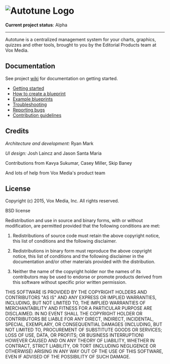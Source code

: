 # ![Autotune Logo](https://raw.githubusercontent.com/wiki/voxmedia/autotune/images/autotune-logo.png)


**Current project status**: Alpha

---

Autotune is a centralized management system for your charts, graphics, quizzes and other tools,
brought to you by the Editorial Products team at Vox Media.

## Documentation

See project [wiki](https://github.com/voxmedia/autotune/wiki) for documentation on getting started.

- [Getting started](https://github.com/voxmedia/autotune/wiki/setup)
- [How to create a blueprint](https://github.com/voxmedia/autotune/wiki/How-to-create-a-blueprint)
- [Example blueprints](https://github.com/voxmedia/autotune/wiki/Example-blueprints)
- [Troubleshooting](https://github.com/voxmedia/autotune/wiki/Troubleshooting)
- [Reporting bugs](https://github.com/voxmedia/autotune/wiki/Reporting-bugs)
- [Contribution guidelines](https://github.com/voxmedia/autotune/wiki/Contribution-guidelines)

## Credits

_Architecture and development:_ Ryan Mark

_UI design:_ Josh Laincz and Jason Santa Maria

Contributions from Kavya Sukumar, Casey Miller, Skip Baney

And lots of help from Vox Media's product team

## License

Copyright (c) 2015, Vox Media, Inc.
All rights reserved.

BSD license

Redistribution and use in source and binary forms, with or without modification, are permitted provided that the following conditions are met:

1. Redistributions of source code must retain the above copyright notice, this list of conditions and the following disclaimer.

2. Redistributions in binary form must reproduce the above copyright notice, this list of conditions and the following disclaimer in the documentation and/or other materials provided with the distribution.

3. Neither the name of the copyright holder nor the names of its contributors may be used to endorse or promote products derived from this software without specific prior written permission.

THIS SOFTWARE IS PROVIDED BY THE COPYRIGHT HOLDERS AND CONTRIBUTORS "AS IS" AND ANY EXPRESS OR IMPLIED WARRANTIES, INCLUDING, BUT NOT LIMITED TO, THE IMPLIED WARRANTIES OF MERCHANTABILITY AND FITNESS FOR A PARTICULAR PURPOSE ARE DISCLAIMED. IN NO EVENT SHALL THE COPYRIGHT HOLDER OR CONTRIBUTORS BE LIABLE FOR ANY DIRECT, INDIRECT, INCIDENTAL, SPECIAL, EXEMPLARY, OR CONSEQUENTIAL DAMAGES (INCLUDING, BUT NOT LIMITED TO, PROCUREMENT OF SUBSTITUTE GOODS OR SERVICES; LOSS OF USE, DATA, OR PROFITS; OR BUSINESS INTERRUPTION) HOWEVER CAUSED AND ON ANY THEORY OF LIABILITY, WHETHER IN CONTRACT, STRICT LIABILITY, OR TORT (INCLUDING NEGLIGENCE OR OTHERWISE) ARISING IN ANY WAY OUT OF THE USE OF THIS SOFTWARE, EVEN IF ADVISED OF THE POSSIBILITY OF SUCH DAMAGE.
